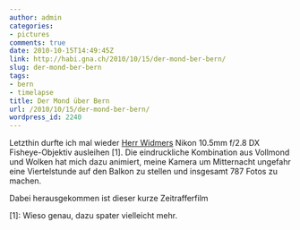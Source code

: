 ```yaml
---
author: admin
categories:
- pictures
comments: true
date: 2010-10-15T14:49:45Z
link: http://habi.gna.ch/2010/10/15/der-mond-ber-bern/
slug: der-mond-ber-bern
tags:
- bern
- timelapse
title: Der Mond über Bern
url: /2010/10/15/der-mond-ber-bern/
wordpress_id: 2240
---
```


Letzthin durfte ich mal wieder [Herr Widmers](http://blog.dasrecht.net/) Nikon 10.5mm f/2.8 DX Fisheye-Objektiv ausleihen [1]. Die eindruckliche Kombination aus Vollmond und Wolken hat mich dazu animiert, meine Kamera um Mitternacht ungefahr eine Viertelstunde auf den Balkon zu stellen und insgesamt 787 Fotos zu machen.




Dabei herausgekommen ist dieser kurze Zeitrafferfilm







[1]: Wieso genau, dazu spater vielleicht mehr.




